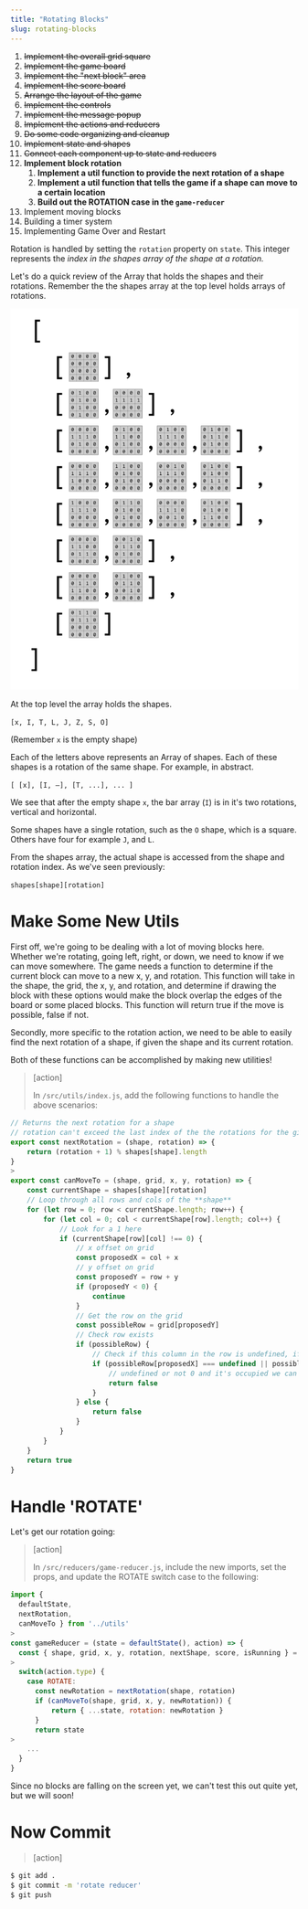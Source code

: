 ```yaml
---
title: "Rotating Blocks"
slug: rotating-blocks
---
```


1. ~~Implement the overall grid square~~
1. ~~Implement the game board~~
1. ~~Implement the "next block" area~~
1. ~~Implement the score board~~
1. ~~Arrange the layout of the game~~
1. ~~Implement the controls~~
1. ~~Implement the message popup~~
1. ~~Implement the actions and reducers~~
1. ~~Do some code organizing and cleanup~~
1. ~~Implement state and shapes~~
1. ~~Connect each component up to state and reducers~~
1. **Implement block rotation**
    1. **Implement a util function to provide the next rotation of a shape**
    1. **Implement a util function that tells the game if a shape can move to a certain location**
    1. **Build out the ROTATION case in the `game-reducer`**
1. Implement moving blocks
1. Building a timer system
1. Implementing Game Over and Restart

Rotation is handled by setting the `rotation` property on `state`. This integer represents the _index in the shapes array of the shape at a rotation._

Let's do a quick review of the Array that holds the shapes and their rotations. Remember the the shapes array at the top level holds arrays of rotations.

![Shapes-Array](assets/Shapes-Array.png)

At the top level the array holds the shapes.

`[x, I, T, L, J, Z, S, O]`

(Remember `x` is the empty shape)

Each of the letters above represents an Array
of shapes. Each of these shapes is a rotation
of the same shape. For example, in abstract.

`[ [x], [I, –], [T, ...], ... ]`

We see that after the empty shape `x`, the bar array (`I`) is in it's two rotations, vertical and horizontal.

Some shapes have a single rotation, such as the `O` shape, which is a square. Others have four for example `J`, and `L`.

From the shapes array, the actual shape is accessed from the shape and rotation index. As we've seen previously:

`shapes[shape][rotation]`

# Make Some New Utils

First off, we're going to be dealing with a lot of moving blocks here. Whether we're rotating, going left, right, or down, we need to know if we can move somewhere. The game needs a function to determine if the current block can move to a new x, y, and rotation. This function will take in the shape, the grid, the x, y, and rotation, and determine if drawing the block with these options would make the block overlap the edges of the board or some placed  blocks. This function will return true if the move is possible, false if not.

Secondly, more specific to the rotation action, we need to be able to easily find the next rotation of a shape, if given the shape and its current rotation.

Both of these functions can be accomplished by making new utilities!

> [action]
>
> In `/src/utils/index.js`, add the following functions to handle the above scenarios:
>
```js
// Returns the next rotation for a shape
// rotation can't exceed the last index of the the rotations for the given shape.
export const nextRotation = (shape, rotation) => {
    return (rotation + 1) % shapes[shape].length
}
>
export const canMoveTo = (shape, grid, x, y, rotation) => {
    const currentShape = shapes[shape][rotation]
    // Loop through all rows and cols of the **shape**
    for (let row = 0; row < currentShape.length; row++) {
        for (let col = 0; col < currentShape[row].length; col++) {
            // Look for a 1 here
            if (currentShape[row][col] !== 0) {
                // x offset on grid
                const proposedX = col + x
                // y offset on grid
                const proposedY = row + y
                if (proposedY < 0) {
                    continue
                }
                // Get the row on the grid
                const possibleRow = grid[proposedY]
                // Check row exists
                if (possibleRow) {
                    // Check if this column in the row is undefined, if it's off the edges, 0, and empty
                    if (possibleRow[proposedX] === undefined || possibleRow[proposedX] !== 0) {
                        // undefined or not 0 and it's occupied we can't move here.
                        return false
                    }
                } else {
                    return false
                }
            }
        }
    }
    return true
}
```

# Handle 'ROTATE'

Let's get our rotation going:

> [action]
>
> In `/src/reducers/game-reducer.js`, include the new imports, set the props, and update the ROTATE switch case to the following:
>
```js
import {
  defaultState,
  nextRotation,
  canMoveTo } from '../utils'
>
const gameReducer = (state = defaultState(), action) => {
  const { shape, grid, x, y, rotation, nextShape, score, isRunning } = state
>
  switch(action.type) {
    case ROTATE:
      const newRotation = nextRotation(shape, rotation)
      if (canMoveTo(shape, grid, x, y, newRotation)) {
          return { ...state, rotation: newRotation }
      }
      return state
>
    ...
  }
}
```

Since no blocks are falling on the screen yet, we can't test this out quite yet, but we will soon!

# Now Commit

>[action]
>
```bash
$ git add .
$ git commit -m 'rotate reducer'
$ git push
```
